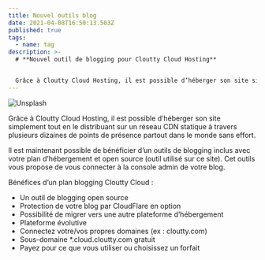 ```yaml
---
title: Nouvel outils blog
date: 2021-04-08T16:50:13.503Z
published: true
tags:
  - name: tag
description: >-
  # **Nouvel outil de blogging pour Cloutty Cloud Hosting**


  Grâce à Cloutty Cloud Hosting, il est possible d’héberger son site simplement tout en le distribuant sur un réseau CDN statique
---
```

![](https://images.unsplash.com/photo-1586772002345-339f8042a777?ixlib=rb-1.2.1&ixid=MXwxMjA3fDB8MHxwaG90by1wYWdlfHx8fGVufDB8fHw%3D&auto=format&fit=crop&w=900&q=80 "Unsplash ")

Grâce à Cloutty Cloud Hosting, il est possible d’héberger son site simplement tout en le distribuant sur un réseau CDN statique à travers plusieurs dizaines de points de présence partout dans le monde sans effort.

Il est maintenant possible de bénéficier d’un outils de blogging inclus avec votre plan d’hébergement et open source (outil utilisé sur ce site). Cet outils vous propose de vous connecter à la console admin de votre blog. 

Bénéfices d’un plan blogging Cloutty Cloud :

* Un outil de blogging open source
* Protection de votre blog par CloudFlare en option
* Possibilité de migrer vers une autre plateforme d’hébergement
* Plateforme évolutive
* Connectez votre/vos propres domaines (ex : cloutty.com)
* Sous-domaine *.cloud.cloutty.com gratuit
* Payez pour ce que vous utiliser ou choisissez un forfait